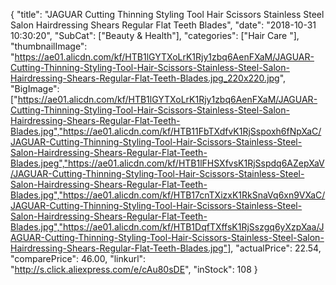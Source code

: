 {
	"title": "JAGUAR Cutting Thinning Styling Tool Hair Scissors Stainless Steel Salon Hairdressing Shears Regular Flat Teeth Blades",
	"date": "2018-10-31 10:30:20",
	"SubCat": ["Beauty & Health"],
	"categories": ["Hair Care "],
	"thumbnailImage": "https://ae01.alicdn.com/kf/HTB1lGYTXoLrK1Rjy1zbq6AenFXaM/JAGUAR-Cutting-Thinning-Styling-Tool-Hair-Scissors-Stainless-Steel-Salon-Hairdressing-Shears-Regular-Flat-Teeth-Blades.jpg_220x220.jpg",
	"BigImage": ["https://ae01.alicdn.com/kf/HTB1lGYTXoLrK1Rjy1zbq6AenFXaM/JAGUAR-Cutting-Thinning-Styling-Tool-Hair-Scissors-Stainless-Steel-Salon-Hairdressing-Shears-Regular-Flat-Teeth-Blades.jpg","https://ae01.alicdn.com/kf/HTB11FbTXdfvK1RjSspoxh6fNpXaC/JAGUAR-Cutting-Thinning-Styling-Tool-Hair-Scissors-Stainless-Steel-Salon-Hairdressing-Shears-Regular-Flat-Teeth-Blades.jpeg","https://ae01.alicdn.com/kf/HTB1lFHSXfvsK1RjSspdq6AZepXaV/JAGUAR-Cutting-Thinning-Styling-Tool-Hair-Scissors-Stainless-Steel-Salon-Hairdressing-Shears-Regular-Flat-Teeth-Blades.jpg","https://ae01.alicdn.com/kf/HTB17cnTXizxK1RkSnaVq6xn9VXaC/JAGUAR-Cutting-Thinning-Styling-Tool-Hair-Scissors-Stainless-Steel-Salon-Hairdressing-Shears-Regular-Flat-Teeth-Blades.jpg","https://ae01.alicdn.com/kf/HTB1DqfTXffsK1RjSszgq6yXzpXaa/JAGUAR-Cutting-Thinning-Styling-Tool-Hair-Scissors-Stainless-Steel-Salon-Hairdressing-Shears-Regular-Flat-Teeth-Blades.jpg"],
	"actualPrice": 22.54,
	"comparePrice": 46.00,
	"linkurl": "http://s.click.aliexpress.com/e/cAu80sDE",
	"inStock": 108
}
